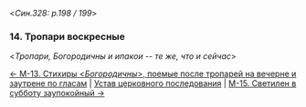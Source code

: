 
<*Син.328: p.198 / 199*>

### 14. Тропари воскресные 

<*Тропари, Богородичны и ипакои -- те же, что и сейчас*>

[← М-13. Стихиры <*Богородичны*>, поемые после тропарей на вечерне и заутрене по гласам](m_328_013.md)
| [Устав церковного последования](README.md)
| [М-15. Светилен в субботу заупокойный →](m_328_015.md)
